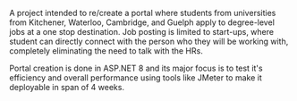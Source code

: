 A project intended to re/create a portal where students from universities from Kitchener, Waterloo, Cambridge, and Guelph apply to degree-level jobs at a one stop destination.
Job posting is limited to start-ups, where student can directly connect with the person who they will be working with, completely eliminating the need to talk with the HRs.

Portal creation is done in ASP.NET 8 and its major focus is to test it's efficiency and overall performance using tools like JMeter to make it deployable in span of 4 weeks. 
